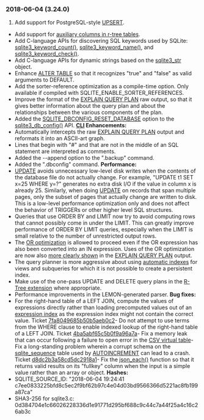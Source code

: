 ### 2018\-06\-04 (3\.24\.0\)

1. Add support for PostgreSQL\-style [UPSERT](lang_upsert.html).
- Add support for [auxiliary columns in r\-tree tables](rtree.html#auxcol).
- Add C\-language APIs for discovering SQL keywords used by
 SQLite: [sqlite3\_keyword\_count()](c3ref/keyword_check.html), [sqlite3\_keyword\_name()](c3ref/keyword_check.html), and
 [sqlite3\_keyword\_check()](c3ref/keyword_check.html).
- Add C\-language APIs for dynamic strings based on the
 [sqlite3\_str](c3ref/str.html) object.
- Enhance [ALTER TABLE](lang_altertable.html) so that it recognizes "true" and "false" as
 valid arguments to DEFAULT.
- Add the sorter\-reference optimization as a compile\-time option.
 Only available if compiled with SQLITE\_ENABLE\_SORTER\_REFERENCES.
- Improve the format of the [EXPLAIN QUERY PLAN](eqp.html) raw output, so that
 it gives better information about the query plan and about the
 relationships between the various components of the plan.
- Added the [SQLITE\_DBCONFIG\_RESET\_DATABASE](c3ref/c_dbconfig_defensive.html#sqlitedbconfigresetdatabase) option to the
 [sqlite3\_db\_config()](c3ref/db_config.html) API.
**[CLI](cli.html) Enhancements:**
- Automatically intercepts the raw [EXPLAIN QUERY PLAN](eqp.html)
 output and reformats it into an ASCII\-art graph.
- Lines that begin with "\#" and that are not in the middle of an
 SQL statement are interpreted as comments.
- Added the \-\-append option to the ".backup" command.
- Added the ".dbconfig" command.
**Performance:**
- [UPDATE](lang_update.html) avoids unnecessary low\-level disk writes when the contents
 of the database file do not actually change.
 For example, "UPDATE t1 SET x\=25 WHERE y\=?" generates no extra
 disk I/O if the value in column x is already 25\. Similarly,
 when doing [UPDATE](lang_update.html) on records that span multiple pages, only
 the subset of pages that actually change are written to disk.
 This is a low\-level performance optimization only and does not
 affect the behavior of TRIGGERs or other higher level SQL
 structures.
- Queries that use ORDER BY and LIMIT now try to avoid computing
 rows that cannot possibly come in under the LIMIT. This can greatly
 improve performance of ORDER BY LIMIT queries, especially when the
 LIMIT is small relative to the number of unrestricted output rows.
- The [OR optimization](optoverview.html#or_opt) is allowed to proceed
 even if the OR expression has also been converted into an IN
 expression. Uses of the OR optimization are now also
 [more clearly shown](eqp.html#or-opt) in the [EXPLAIN QUERY PLAN](eqp.html) output.
- The query planner is more aggressive about using
 [automatic indexes](optoverview.html#autoindex) for views and subqueries for which it is
 not possible to create a persistent index.
- Make use of the one\-pass UPDATE and DELETE query plans in the
 [R\-Tree extension](rtree.html) where appropriate.
- Performance improvements in the LEMON\-generated parser.
**Bug fixes:**
- For the right\-hand table of a LEFT JOIN, compute the values
 of expressions directly rather than loading precomputed values
 out of an [expression index](expridx.html) as the expression index might
 not contain the correct value. Ticket
 [7fa8049685b50b5aeb0c2](https://sqlite.org/src/info/7fa8049685b50b5aeb0c2)- Do not attempt to use terms from the WHERE clause to enable
 indexed lookup of the right\-hand table of a LEFT JOIN. Ticket
 [4ba5abf65c5b0f9a96a7a](https://sqlite.org/src/info/4ba5abf65c5b0f9a96a7a)- Fix a memory leak that can occur following a failure to open error
 in the [CSV virtual table](csv.html)- Fix a long\-standing problem wherein a corrupt schema on the
 [sqlite\_sequence](fileformat2.html#seqtab) table used by [AUTOINCREMENT](autoinc.html) can lead to
 a crash. Ticket
 [d8dc2b3a58cd5dc2918a1](https://www.sqlite.org/src/info/d8dc2b3a58cd5dc29)- Fix the [json\_each()](json1.html#jeach) function so that it returns
 valid results on its "fullkey" column when the input is a simple value
 rather than an array or object.
**Hashes:**
- SQLITE\_SOURCE\_ID: "2018\-06\-04 19:24:41 c7ee0833225bfd8c5ec2f9bf62b97c4e04d03bd9566366d5221ac8fb199a87ca"
- SHA3\-256 for sqlite3\.c: 0d384704e1c66026228336d1e91771d295bf688c9c44c7a44f25a4c16c26ab3c




